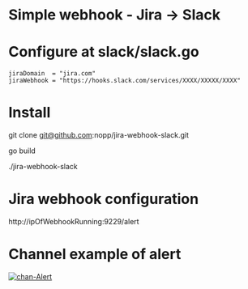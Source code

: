 # Simple webhook - Jira -> Slack

# Configure at slack/slack.go
	jiraDomain  = "jira.com"
	jiraWebhook = "https://hooks.slack.com/services/XXXX/XXXXX/XXXX"

# Install
  git clone git@github.com:nopp/jira-webhook-slack.git
  
  go build
  
  ./jira-webhook-slack

# Jira webhook configuration
http://ipOfWebhookRunning:9229/alert

# Channel example of alert

<a href="https://imgbb.com/"><img src="https://i.ibb.co/ZSJdKcB/chan-Alert.png" alt="chan-Alert" border="0"></a>
